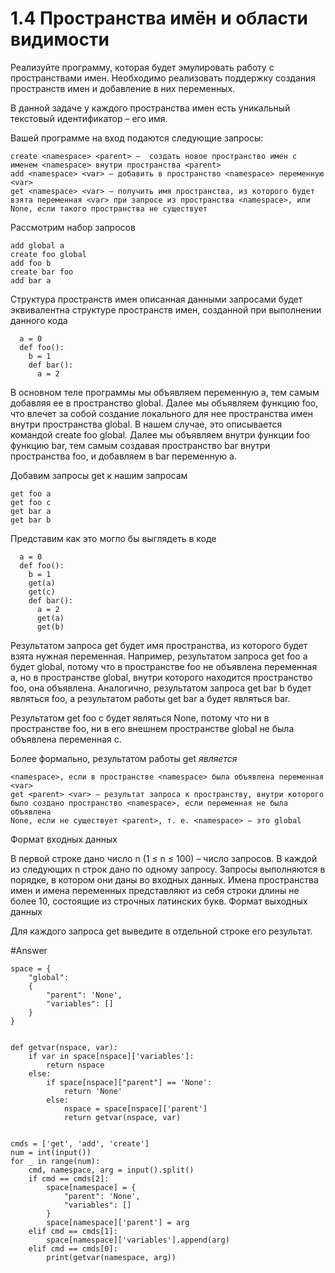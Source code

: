 #  1.4 Пространства имён и области видимости
Реализуйте программу, которая будет эмулировать работу с пространствами имен. Необходимо реализовать поддержку создания пространств имен и добавление в них переменных.

В данной задаче у каждого пространства имен есть уникальный текстовый идентификатор – его имя.

Вашей программе на вход подаются следующие запросы:

    create <namespace> <parent> –  создать новое пространство имен с именем <namespace> внутри пространства <parent>
    add <namespace> <var> – добавить в пространство <namespace> переменную <var>
    get <namespace> <var> – получить имя пространства, из которого будет взята переменная <var> при запросе из пространства <namespace>, или None, если такого пространства не существует

Рассмотрим набор запросов

    add global a
    create foo global
    add foo b
    create bar foo
    add bar a

Структура пространств имен описанная данными запросами будет эквивалентна структуре пространств имен, созданной при выполнении данного кода
```
  a = 0
  def foo():
    b = 1
    def bar():
      a = 2
```
В основном теле программы мы объявляем переменную a, тем самым добавляя ее в пространство global. Далее мы объявляем функцию foo, что влечет за собой создание локального для нее пространства имен внутри пространства global. В нашем случае, это описывается командой create foo global. Далее мы объявляем внутри функции foo функцию bar, тем самым создавая пространство bar внутри пространства foo, и добавляем в bar переменную a.

Добавим запросы get к нашим запросам

    get foo a
    get foo c
    get bar a
    get bar b

Представим как это могло бы выглядеть в коде
```
  a = 0
  def foo():
    b = 1
    get(a)
    get(c)
    def bar():
      a = 2
      get(a)
      get(b)
```
Результатом запроса get будет имя пространства, из которого будет взята нужная переменная.
Например, результатом запроса get foo a будет global, потому что в пространстве foo не объявлена переменная a, но в пространстве global, внутри которого находится пространство foo, она объявлена. Аналогично, результатом запроса get bar b будет являться foo, а результатом работы get bar a будет являться bar.

Результатом get foo c будет являться None, потому что ни в пространстве foo, ни в его внешнем пространстве global не была объявлена переменная с.

Более формально, результатом работы get <namespace> <var> является

    <namespace>, если в пространстве <namespace> была объявлена переменная <var>
    get <parent> <var> – результат запроса к пространству, внутри которого было создано пространство <namespace>, если переменная не была объявлена
    None, если не существует <parent>, т. е. <namespace> – это global

Формат входных данных

В первой строке дано число n (1 ≤ n ≤ 100) – число запросов.
В каждой из следующих n строк дано по одному запросу.
Запросы выполняются в порядке, в котором они даны во входных данных.
Имена пространства имен и имена переменных представляют из себя строки длины не более 10, состоящие из строчных латинских букв.
Формат выходных данных

Для каждого запроса get выведите в отдельной строке его результат.

#Answer
```
space = {
    "global":
    {
        "parent": 'None',
        "variables": []
    }
}


def getvar(nspace, var):
    if var in space[nspace]['variables']:
        return nspace
    else:
        if space[nspace]["parent"] == 'None':
            return 'None'
        else:
            nspace = space[nspace]['parent']
            return getvar(nspace, var)


cmds = ['get', 'add', 'create']
num = int(input())
for _ in range(num):
    cmd, namespace, arg = input().split()
    if cmd == cmds[2]:
        space[namespace] = {
            "parent": 'None',
            "variables": []
        }
        space[namespace]['parent'] = arg
    elif cmd == cmds[1]:
        space[namespace]['variables'].append(arg)
    elif cmd == cmds[0]:
        print(getvar(namespace, arg))
```
  

